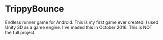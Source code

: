 # TrippyBounce
Endless runner game for Android. This is my first game ever created. I used Unity 3D as a game engine. I've maded this in October 2016. This is NOT the full project.
